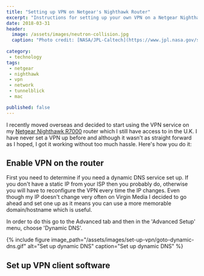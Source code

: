 ```yaml
---
title: "Setting up VPN on Netgear's Nighthawk Router"
excerpt: "Instructions for setting up your own VPN on a Netgear Nighthawk router and connecting to it from MacOS"
date: 2018-03-31
header:
  image: /assets/images/neutron-collision.jpg
  caption: "Photo credit: [NASA/JPL-Caltech](https://www.jpl.nasa.gov/spaceimages/details.php?id=PIA21910)"
  
category:
 - technology
tags:
 - netgear
 - nighthawk
 - vpn
 - network
 - tunnelblick
 - mac

published: false
---
```


I recently moved overseas and decided to start using the VPN service on my [Netgear Nighthawk R7000][1]
router which I still have access to in the U.K. I have never set a VPN up before and although it wasn't
as straight forward as I hoped, I got it working without too much hassle. Here's how you do it:

## Enable VPN on the router

First you need to determine if you need a dynamic DNS service set up. If you don't have a static
IP from your ISP then you probably do, otherwise you will have to reconfigure the VPN every time 
the IP changes. Even though my IP doesn't change very often on Virgin Media I decided to go ahead
and set one up as it means you can use a more memorable domain/hostname which is useful.

In order to do this go to the Advanced tab and then in the 'Advanced Setup' menu, choose
'Dynamic DNS'.

{% include figure image_path="/assets/images/set-up-vpn/goto-dynamic-dns.gif" alt="Set up dynamic DNS" caption="Set up dynamic DNS" %}

## Set up VPN client software


[1]: https://amzn.to/2IfoK1W

